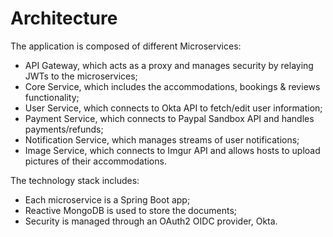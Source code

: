 # Architecture

The application is composed of different Microservices:

- API Gateway, which acts as a proxy and manages security by relaying JWTs to the microservices;
- Core Service, which includes the accommodations, bookings & reviews functionality;
- User Service, which connects to Okta API to fetch/edit user information;
- Payment Service, which connects to Paypal Sandbox API and handles payments/refunds;
- Notification Service, which manages streams of user notifications;
- Image Service, which connects to Imgur API and allows hosts to upload pictures of their accommodations.

The technology stack includes:
- Each microservice is a Spring Boot app;
- Reactive MongoDB is used to store the documents;
- Security is managed through an OAuth2 OIDC provider, Okta.



